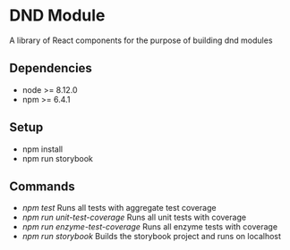 # DND Module

A library of React components for the purpose of building dnd modules

## Dependencies

- node >= 8.12.0
- npm >= 6.4.1

## Setup

- npm install
- npm run storybook

## Commands

- *npm test* Runs all tests with aggregate test coverage
- *npm run unit-test-coverage* Runs all unit tests with coverage
- *npm run enzyme-test-coverage* Runs all enzyme tests with coverage
- *npm run storybook* Builds the storybook project and runs on localhost